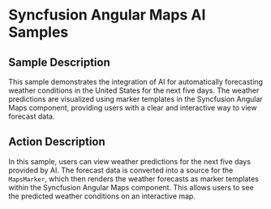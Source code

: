 # Syncfusion Angular Maps AI Samples

## Sample Description

This sample demonstrates the integration of AI for automatically forecasting weather conditions in the United States for the next five days. The weather predictions are visualized using marker templates in the Syncfusion Angular Maps component, providing users with a clear and interactive way to view forecast data.

## Action Description

In this sample, users can view weather predictions for the next five days provided by AI. The forecast data is converted into a source for the `MapsMarker`, which then renders the weather forecasts as marker templates within the Syncfusion Angular Maps component. This allows users to see the predicted weather conditions on an interactive map.
